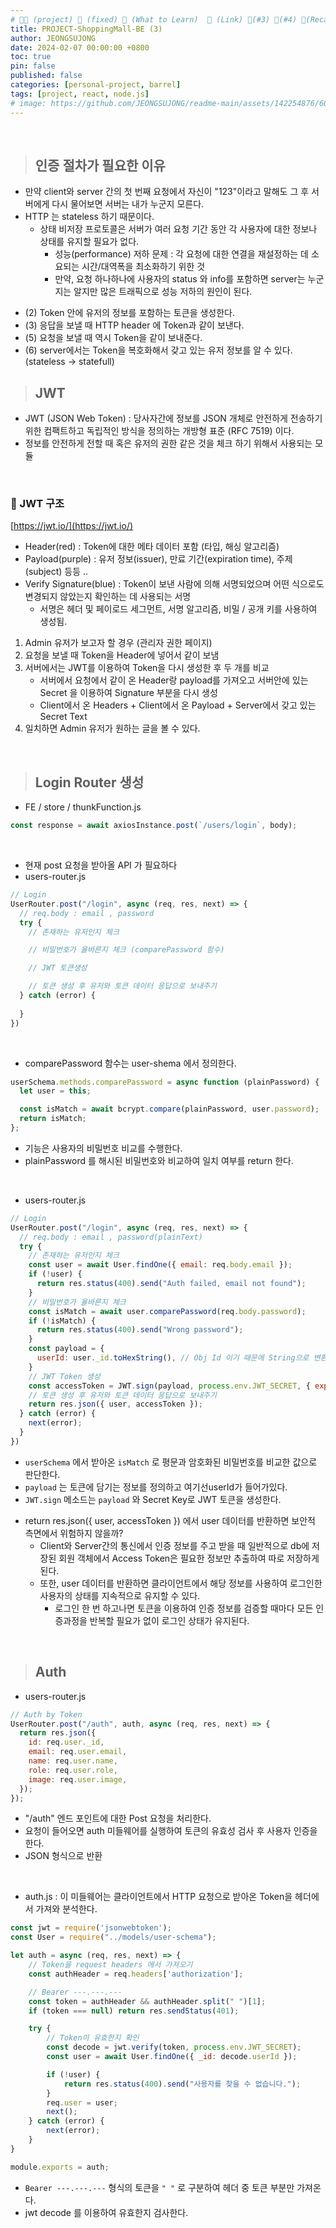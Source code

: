 ```yaml
---
# 👨‍💻 (project) 📌 (fixed) 📖 (What to Learn)  🌱 (Link) 🧷(#3) 📌(#4) 👀(Recap)
title: PROJECT-ShoppingMall-BE (3)
author: JEONGSUJONG
date: 2024-02-07 00:00:00 +0800
toc: true
pin: false
published: false
categories: [personal-project, barrel]
tags: [project, react, node.js]
# image: https://github.com/JEONGSUJONG/readme-main/assets/142254876/60a1ef16-879c-4678-b610-29b7e6bd05ba
---
```


<br>

> ## 인증 절차가 필요한 이유

- 만약 client와 server 간의 첫 번째 요청에서 자신이 "123"이라고 말해도 그 후 서버에게 다시 물어보면 서버는 내가 누군지 모른다.
- HTTP 는 stateless 하기 때문이다.
  - 상태 비저장 프로토콜은 서버가 여러 요청 기간 동안 각 사용자에 대한 정보나 상태를 유지할 필요가 없다.
    - 성능(performance) 저하 문제 : 각 요청에 대한 연결을 재설정하는 데 소요되는 시간/대역폭을 최소화하기 위한 것
    - 만약, 요청 하나하나에 사용자의 status 와 info를 포함하면 server는 누군지는 알지만 많은 트래픽으로 성능 저하의 원인이 된다.


<!-- ![image](https://github.com/JEONGSUJONG/readme-main/assets/142254876/c10dbbd4-628c-4ba6-9d47-bff326480e2e){: width=100% height=100% .normal} -->


- (2) Token 안에 유저의 정보를 포함하는 토큰을 생성한다.
- (3) 응답을 보낼 때 HTTP header 에 Token과 같이 보낸다.
- (5) 요청을 보낼 때 역시 Token을 같이 보내준다.
- (6) server에서는 Token을 복호화해서 갖고 있는 유저 정보를 알 수 있다. (stateless -> statefull)


> ## JWT

- JWT (JSON Web Token) : 당사자간에 정보를 JSON 개체로 안전하게 전송하기 위한 컴팩트하고 독립적인 방식을 정의하는 개방형 표준 (RFC 7519) 이다.
- 정보를 안전하게 전할 때 혹은 유저의 권한 같은 것을 체크 하기 위해서 사용되는 모듈

<br>

### 🧷 JWT 구조

[https://jwt.io/](https://jwt.io/)

<!-- ![image](https://github.com/JEONGSUJONG/readme-main/assets/142254876/007bafd4-83ee-4f80-9d31-50616c53f601){: width=100% height=100% .normal} -->

- Header(red) : Token에 대한 메타 데이터 포함 (타입, 해싱 알고리즘)
- Payload(purple) : 유저 정보(issuer), 만료 기간(expiration time), 주제(subject) 등등 ..
- Verify Signature(blue) : Token이 보낸 사람에 의해 서명되었으며 어떤 식으로도 변경되지 않았는지 확인하는 데 사용되는 서명
    - 서명은 헤더 및 페이로드 세그먼트, 서명 알고리즘, 비밀 / 공개 키를 사용하여 생성됨.


<!-- ![image](https://github.com/JEONGSUJONG/readme-main/assets/142254876/2d4ffbd9-9cf1-4618-823e-36af859ffb46){: width=100% height=100% .normal} -->


1. Admin 유저가 보고자 할 경우 (관리자 권한 페이지)
2. 요청을 보낼 때 Token을 Header에 넣어서 같이 보냄
3. 서버에서는 JWT를 이용하여 Token을 다시 생성한 후 두 개를 비교
    - 서버에서 요청에서 같이 온 Header랑 payload를 가져오고 서버안에 있는   Secret 을 이용하여 Signature 부분을 다시 생성
    - Client에서 온 Headers + Client에서 온 Payload + Server에서 갖고 있는 Secret Text
4. 일치하면 Admin 유저가 원하는 글을 볼 수 있다.


<br>

> ## Login Router 생성

- FE / store / thunkFunction.js

```javascript
const response = await axiosInstance.post(`/users/login`, body);
```

<br>

- 현재 post 요청을 받아올 API 가 필요하다
- users-router.js

```javascript
// Login
UserRouter.post("/login", async (req, res, next) => {
  // req.body : email , password
  try {
    // 존재하는 유저인지 체크

    // 비밀번호가 올바른지 체크 (comparePassword 함수)

    // JWT 토큰생성

    // 토큰 생성 후 유저와 토큰 데이터 응답으로 보내주기
  } catch (error) {
    
  }
})
```

<br>

- comparePassword 함수는 user-shema 에서 정의한다.

```javascript
userSchema.methods.comparePassword = async function (plainPassword) {
  let user = this;

  const isMatch = await bcrypt.compare(plainPassword, user.password);
  return isMatch;
};
```

- 기능은 사용자의 비밀번호 비교를 수행한다.
- plainPassword 를 해시된 비밀번호와 비교하여 일치 여부를 return 한다.

<br>

- users-router.js

```javascript
// Login
UserRouter.post("/login", async (req, res, next) => {
  // req.body : email , password(plainText)
  try {
    // 존재하는 유저인지 체크
    const user = await User.findOne({ email: req.body.email });
    if (!user) {
      return res.status(400).send("Auth failed, email not found");
    }
    // 비밀번호가 올바른지 체크
    const isMatch = await user.comparePassword(req.body.password);
    if (!isMatch) {
      return res.status(400).send("Wrong password");
    }
    const payload = {
      userId: user._id.toHexString(), // Obj Id 이기 때문에 String으로 변환
    }
    // JWT Token 생성
    const accessToken = JWT.sign(payload, process.env.JWT_SECRET, { expiresIn: '1h' });
    // 토큰 생성 후 유저와 토큰 데이터 응답으로 보내주기
    return res.json({ user, accessToken });
  } catch (error) {
    next(error);
  }
})
```

- `userSchema` 에서 받아온 `isMatch` 로 평문과 암호화된 비밀번호를 비교한 값으로 판단한다.
- `payload` 는 토큰에 담기는 정보를 정의하고 여기선userId가 들어가있다.
- `JWT.sign` 메소드는 `payload` 와 Secret Key로 JWT 토큰을 생성한다.

<!-- ![image](https://github.com/JEONGSUJONG/readme-main/assets/142254876/373897ee-1158-4393-ac94-c5f137d2194d){: width=100% height=100% .normal} -->

- return res.json({ user, accessToken }) 에서 user 데이터를 반환하면 보안적 측면에서 위험하지 않을까?
    - Client와 Server간의 통신에서 인증 정보를 주고 받을 때 일반적으로 db에 저장된 회원 객체에서 Access Token은 필요한 정보만 추출하여 따로 저장하게 된다.
    - 또한, user 데이터를 반환하면 클라이언트에서 해당 정보를 사용하여 로그인한 사용자의 상태를 지속적으로 유지할 수 있다.
        - 로그인 한 번 하고나면 토큰을 이용하여 인증 정보를 검증할 때마다 모든 인증과정을 반복할 필요가 없이 로그인 상태가 유지된다.


<br>

> ## Auth

- users-router.js

```javascript
// Auth by Token
UserRouter.post("/auth", auth, async (req, res, next) => {
  return res.json({
    id: req.user._id,
    email: req.user.email,
    name: req.user.name,
    role: req.user.role,
    image: req.user.image,
  });
});
```

- "/auth" 엔드 포인트에 대한 Post 요청을 처리한다.
- 요청이 들어오면 auth 미들웨어를 실행하여 토큰의 유효성 검사 후 사용자 인증을 한다.
- JSON 형식으로 반환

<br>

- auth.js : 이 미들웨어는 클라이언트에서 HTTP 요청으로 받아온 Token을 헤더에서 가져와 분석한다.

```javascript
const jwt = require('jsonwebtoken');
const User = require("../models/user-schema");

let auth = async (req, res, next) => {
    // Token을 request headers 에서 가져오기
    const authHeader = req.headers['authorization'];

    // Bearer ---.---.---
    const token = authHeader && authHeader.split(" ")[1];
    if (token === null) return res.sendStatus(401);

    try {
        // Token이 유효한지 확인
        const decode = jwt.verify(token, process.env.JWT_SECRET);
        const user = await User.findOne({ _id: decode.userId });

        if (!user) {
            return res.status(400).send("사용자를 찾을 수 없습니다.");
        }
        req.user = user;
        next();
    } catch (error) {
        next(error);
    }
}

module.exports = auth;
```

<!-- ![image](https://github.com/JEONGSUJONG/readme-main/assets/142254876/c983ed2a-aa0d-4a04-b92d-db6de641d2c3){: width=100% height=100% .normal} -->

- `Bearer ---.---.---` 형식의 토큰을 `" "` 로 구분하여 헤더 중 토큰 부분만 가져온다.
- jwt decode 를 이용하여 유효한지 검사한다.